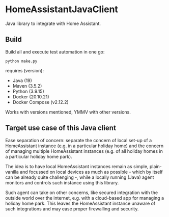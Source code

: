# HomeAssistantJavaClient

Java library to integrate with Home Assistant.

## Build

Build all and execute test automation in one go:

```shell
python make.py
```

requires (version):
- Java (19)
- Maven (3.5.2)
- Python (3.9.15)
- Docker (20.10.21)
- Docker Compose (v2.12.2)

Works with versions mentioned, YMMV with other versions. 

## Target use case of this Java client
Ease separation of concern: separate the concern of local set-up of a HomeAssistant instance (e.g. in a particular holiday home) and the concern of managing multiple HomeAssistant instances (e.g. of all holiday homes in a particular holiday home park). 

The idea is to have local HomeAssistant instances remain as simple, plain-vanilla and focussed on local devices as much as possible - which by itself can be already quite challenging -, while a locally running (Java) agent monitors and controls such instance using this library. 

Such agent can take on other concerns, like secured integration with the outside world over the internet, e.g. with a cloud-based app for managing a holiday home park. This leaves the HomeAssistant instance unaware of such integrations and may ease proper firewalling and security.
